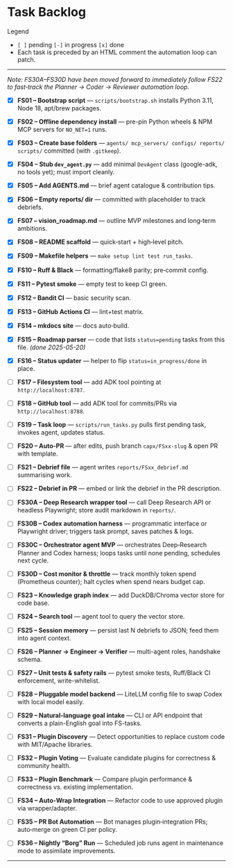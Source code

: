 # Task Backlog

Legend  
* `[ ]` pending   `[-]` in progress   `[x]` done  
* Each task is preceded by an HTML comment the automation loop can patch.

---

*Note: FS30A–FS30D have been moved forward to immediately follow FS22 to fast‑track the Planner → Coder → Reviewer automation loop.*

<!-- TASK:FS01 status=done -->
- [x] **FS01 – Bootstrap script** — `scripts/bootstrap.sh` installs Python 3.11, Node 18, apt/brew packages.

<!-- TASK:FS02 status=done -->
- [x] **FS02 – Offline dependency install** — pre-pin Python wheels & NPM MCP servers for `NO_NET=1` runs.

<!-- TASK:FS03 status=done -->
- [x] **FS03 – Create base folders** — `agents/ mcp_servers/ configs/ reports/ scripts/` committed (with `.gitkeep`).

<!-- TASK:FS04 status=done -->
- [x] **FS04 – Stub `dev_agent.py`** — add minimal `DevAgent` class (google-adk, no tools yet); must import cleanly.

<!-- TASK:FS05 status=done -->
- [x] **FS05 – Add AGENTS.md** — brief agent catalogue & contribution tips.

<!-- TASK:FS06 status=done -->
- [x] **FS06 – Empty reports/ dir** — committed with placeholder to track debriefs.

<!-- TASK:FS07 status=done -->
- [x] **FS07 – vision_roadmap.md** — outline MVP milestones and long‑term ambitions.

<!-- TASK:FS08 status=done -->
- [x] **FS08 – README scaffold** — quick‑start + high‑level pitch.

<!-- TASK:FS09 status=done -->
- [x] **FS09 – Makefile helpers** — `make setup lint test run_tasks`.

<!-- TASK:FS10 status=done -->
- [x] **FS10 – Ruff & Black** — formatting/flake8 parity; pre‑commit config.

<!-- TASK:FS11 status=done -->
- [x] **FS11 – Pytest smoke** — empty test to keep CI green.

<!-- TASK:FS12 status=done -->
- [x] **FS12 – Bandit CI** — basic security scan.

<!-- TASK:FS13 status=done -->
- [x] **FS13 – GitHub Actions CI** — lint+test matrix.

<!-- TASK:FS14 status=done -->
- [x] **FS14 – mkdocs site** — docs auto‑build.

<!-- TASK:FS15 status=done -->
- [x] **FS15 – Roadmap parser** — code that lists `status=pending` tasks from this file. _(done 2025-05-20)_

<!-- TASK:FS16 status=done -->
- [x] **FS16 – Status updater** — helper to flip `status=in_progress/done` in place.

<!-- TASK:FS17 status=pending -->
- [ ] **FS17 – Filesystem tool** — add ADK tool pointing at `http://localhost:8787`.

<!-- TASK:FS18 status=pending -->
- [ ] **FS18 – GitHub tool** — add ADK tool for commits/PRs via `http://localhost:8788`.

<!-- TASK:FS19 status=pending -->
- [ ] **FS19 – Task loop** — `scripts/run_tasks.py` pulls first pending task, invokes agent, updates status.

<!-- TASK:FS20 status=pending -->
- [ ] **FS20 – Auto-PR** — after edits, push branch `capx/FSxx-slug` & open PR with template.

<!-- TASK:FS21 status=pending -->
- [ ] **FS21 – Debrief file** — agent writes `reports/FSxx_debrief.md` summarising work.

<!-- TASK:FS22 status=pending -->
- [ ] **FS22 – Debrief in PR** — embed or link the debrief in the PR description.

<!-- TASK:FS30A status=pending -->
- [ ] **FS30A – Deep Research wrapper tool** — call Deep Research API or headless Playwright; store audit markdown in `reports/`.

<!-- TASK:FS30B status=pending -->
- [ ] **FS30B – Codex automation harness** — programmatic interface or Playwright driver; triggers task prompt, saves patches & logs.

<!-- TASK:FS30C status=pending -->
- [ ] **FS30C – Orchestrator agent MVP** — orchestrates Deep‑Research Planner and Codex harness; loops tasks until none pending, schedules next cycle.

<!-- TASK:FS30D status=pending -->
- [ ] **FS30D – Cost monitor & throttle** — track monthly token spend (Prometheus counter); halt cycles when spend nears budget cap.

<!-- TASK:FS23 status=pending -->
- [ ] **FS23 – Knowledge graph index** — add DuckDB/Chroma vector store for code base.

<!-- TASK:FS24 status=pending -->
- [ ] **FS24 – Search tool** — agent tool to query the vector store.

<!-- TASK:FS25 status=pending -->
- [ ] **FS25 – Session memory** — persist last N debriefs to JSON; feed them into agent context.

<!-- TASK:FS26 status=pending -->
- [ ] **FS26 – Planner → Engineer → Verifier** — multi-agent roles, handshake schema.

<!-- TASK:FS27 status=pending -->
- [ ] **FS27 – Unit tests & safety rails** — pytest smoke tests, Ruff/Black CI enforcement, write-whitelist.

<!-- TASK:FS28 status=pending -->
- [ ] **FS28 – Pluggable model backend** — LiteLLM config file to swap Codex with local model easily.

<!-- TASK:FS29 status=pending -->
- [ ] **FS29 – Natural-language goal intake** — CLI or API endpoint that converts a plain-English goal into FS-tasks.

<!-- TASK:FS31 status=pending -->
- [ ] **FS31 – Plugin Discovery** — Detect opportunities to replace custom code with MIT/Apache libraries.

<!-- TASK:FS32 status=pending -->
- [ ] **FS32 – Plugin Voting** — Evaluate candidate plugins for correctness & community health.

<!-- TASK:FS33 status=pending -->
- [ ] **FS33 – Plugin Benchmark** — Compare plugin performance & correctness vs. existing implementation.

<!-- TASK:FS34 status=pending -->
- [ ] **FS34 – Auto‑Wrap Integration** — Refactor code to use approved plugin via wrapper/adapter.

<!-- TASK:FS35 status=pending -->
- [ ] **FS35 – PR Bot Automation** — Bot manages plugin‑integration PRs; auto‑merge on green CI per policy.

<!-- TASK:FS36 status=pending -->
- [ ] **FS36 – Nightly “Borg” Run** — Scheduled job runs agent in maintenance mode to assimilate improvements.

---
